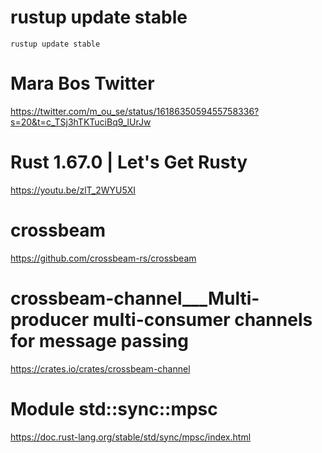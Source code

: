 # rustup update stable

```
rustup update stable
```

# Mara Bos Twitter

https://twitter.com/m_ou_se/status/1618635059455758336?s=20&t=c_TSj3hTKTuciBq9_lUrJw

# Rust 1.67.0 | Let's Get Rusty

https://youtu.be/zlT_2WYU5XI

# crossbeam

https://github.com/crossbeam-rs/crossbeam


# crossbeam-channel___Multi-producer multi-consumer channels for message passing

https://crates.io/crates/crossbeam-channel

# Module std::sync::mpsc

https://doc.rust-lang.org/stable/std/sync/mpsc/index.html
